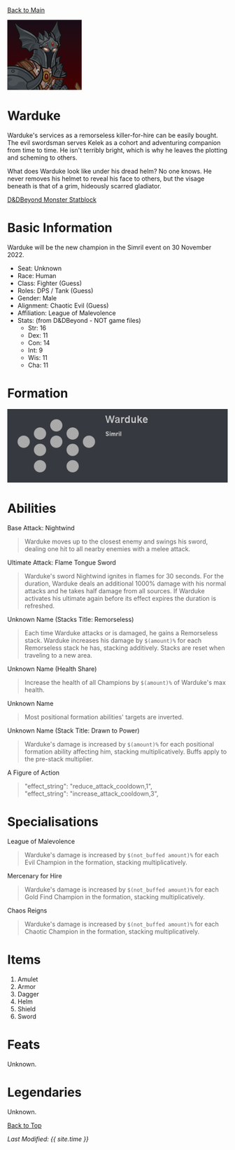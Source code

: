 [Back to Main](index.md)


![Profile Picture](images/portrait_warduke.png)

# Warduke

Warduke's services as a remorseless killer-for-hire can be easily bought. The evil swordsman serves Kelek as a cohort and adventuring companion from time to time. He isn't terribly bright, which is why he leaves the plotting and scheming to others.

What does Warduke look like under his dread helm? No one knows. He never removes his helmet to reveal his face to others, but the visage beneath is that of a grim, hideously scarred gladiator.

[D&DBeyond Monster Statblock](https://www.dndbeyond.com/monsters/1979813-warduke)

# Basic Information

Warduke will be the new champion in the Simril event on 30 November 2022.

* Seat: Unknown
* Race: Human
* Class: Fighter (Guess)
* Roles: DPS / Tank (Guess)
* Gender: Male
* Alignment: Chaotic Evil (Guess)
* Affiliation: League of Malevolence
* Stats: (from D&DBeyond - NOT game files)
  * Str: 16
  * Dex: 11
  * Con: 14
  * Int: 9
  * Wis: 11
  * Cha: 11

# Formation

![Formation Layout](images/formation_warduke.png)

# Abilities

Base Attack: Nightwind
> Warduke moves up to the closest enemy and swings his sword, dealing one hit to all nearby enemies with a melee attack.

Ultimate Attack: Flame Tongue Sword
> Warduke's sword Nightwind ignites in flames for 30 seconds. For the duration, Warduke deals an additional 1000% damage with his normal attacks and he takes half damage from all sources. If Warduke activates his ultimate again before its effect expires the duration is refreshed.

Unknown Name (Stacks Title: Remorseless)
> Each time Warduke attacks or is damaged, he gains a Remorseless stack. Warduke increases his damage by `$(amount)%` for each Remorseless stack he has, stacking additively. Stacks are reset when traveling to a new area.

Unknown Name (Health Share)
> Increase the health of all Champions by `$(amount)%` of Warduke's max health.

Unknown Name
> Most positional formation abilities' targets are inverted.

Unknown Name (Stack Title: Drawn to Power)
> Warduke's damage is increased by `$(amount)%` for each positional formation ability affecting him, stacking multiplicatively. Buffs apply to the pre-stack multiplier.

A Figure of Action
> "effect_string": "reduce_attack_cooldown,1",  
> "effect_string": "increase_attack_cooldown,3",

# Specialisations

League of Malevolence
> Warduke's damage is increased by `$(not_buffed amount)%` for each Evil Champion in the formation, stacking multiplicatively.

Mercenary for Hire
> Warduke's damage is increased by `$(not_buffed amount)%` for each Gold Find Champion in the formation, stacking multiplicatively.

Chaos Reigns
> Warduke's damage is increased by `$(not_buffed amount)%` for each Chaotic Champion in the formation, stacking multiplicatively.

# Items

1. Amulet
2. Armor
3. Dagger
4. Helm
5. Shield
6. Sword

# Feats
Unknown.

# Legendaries
Unknown.

[Back to Top](#top)

*Last Modified: {{ site.time }}*